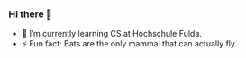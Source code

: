 ### Hi there 👋

- 🌱 I’m currently learning CS at Hochschule Fulda.
- ⚡ Fun fact: Bats are the only mammal that can actually fly.

<!--
**ezzcodeezzlife/ezzcodeezzlife** is a ✨ _special_ ✨ repository because its `README.md` (this file) appears on your GitHub profile.

Here are some ideas to get you started:

- 🔭 I’m currently working on ...
- 🌱 I’m currently learning ...
- 👯 I’m looking to collaborate on ...
- 🤔 I’m looking for help with ...
- 💬 Ask me about ...
- 📫 How to reach me: ...
- 😄 Pronouns: ...
- ⚡ Fun fact: ...
-->
